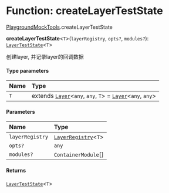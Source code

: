 # Function: createLayerTestState

[PlaygroundMockTools](/en/auto-docs/playground-react/modules/PlaygroundMockTools.md).createLayerTestState

**createLayerTestState**<`T`>(`layerRegistry`, `opts?`, `modules?`): [`LayerTestState`](/en/auto-docs/playground-react/classes/PlaygroundMockTools.LayerTestState.md)<`T`>

创建layer, 并记录layer的回调数据

#### Type parameters

| Name | Type |
| :------ | :------ |
| `T` | extends [`Layer`](/en/auto-docs/playground-react/classes/Layer.md)<`any`, `any`, `T`> = [`Layer`](/en/auto-docs/playground-react/classes/Layer.md)<`any`, `any`> |

#### Parameters

| Name | Type |
| :------ | :------ |
| `layerRegistry` | [`LayerRegistry`](/en/auto-docs/playground-react/interfaces/LayerRegistry.md)<`T`> |
| `opts?` | `any` |
| `modules?` | `ContainerModule`\[] |

#### Returns

[`LayerTestState`](/en/auto-docs/playground-react/classes/PlaygroundMockTools.LayerTestState.md)<`T`>
